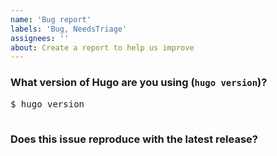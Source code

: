 ```yaml
---
name: 'Bug report'
labels: 'Bug, NeedsTriage'
assignees: ''
about: Create a report to help us improve
---
```


<!--
Please do not use the issue queue for questions or troubleshooting. Unless you are certain that your issue is a software defect, use the forum:

https://discourse.gohugo.io
-->

<!-- Please answer these questions before submitting your issue. Thanks! -->

### What version of Hugo are you using (`hugo version`)?

<pre>
$ hugo version

</pre>

### Does this issue reproduce with the latest release?